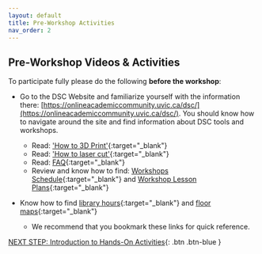 ```yaml
---
layout: default
title: Pre-Workshop Activities
nav_order: 2
---
```

## Pre-Workshop Videos & Activities

To participate fully please do the following **before the workshop**:

- Go to the DSC Website and familiarize yourself with the information there: [https://onlineacademiccommunity.uvic.ca/dsc/](https://onlineacademiccommunity.uvic.ca/dsc/).  You should know how to navigate around the site and find information about DSC tools and workshops.
    - Read: ['How to 3D Print'](https://onlineacademiccommunity.uvic.ca/dsc/how-to-3d-print/){:target="_blank"}
    - Read: ['How to laser cut'](https://onlineacademiccommunity.uvic.ca/dsc/how-to-laser-cut/){:target="_blank"}
    - Read: [FAQ](https://onlineacademiccommunity.uvic.ca/dsc/faq/){:target="_blank"}
    - Review and know how to find: [Workshops Schedule](https://onlineacademiccommunity.uvic.ca/dsc/workshops/){:target="_blank"} and [Workshop Lesson Plans](https://onlineacademiccommunity.uvic.ca/dsc/workshops/lessonplans/){:target="_blank"}

- Know how to find [library hours](https://www.uvic.ca/library/locations/index.php){:target="_blank"} and [floor maps](https://www.uvic.ca/library/use/floormaps/index.php){:target="_blank"} 
    - We recommend that you bookmark these links for quick reference.

[NEXT STEP: Introduction to Hands-On Activities](activities-intro.html){: .btn .btn-blue }
